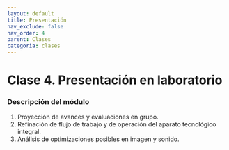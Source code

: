 ```yaml
---
layout: default
title: Presentación
nav_exclude: false
nav_order: 4
parent: Clases
categoria: clases
---
```


# Clase 4. Presentación en laboratorio

### Descripción del módulo
1. Proyección de avances y evaluaciones en grupo.
2. Refinación de flujo de trabajo y de operación del aparato tecnológico integral.
3. Análisis de optimizaciones posibles en imagen y sonido.
